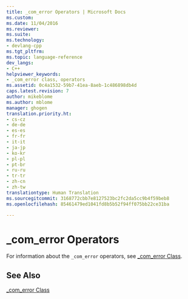 ```yaml
---
title: _com_error Operators | Microsoft Docs
ms.custom: 
ms.date: 11/04/2016
ms.reviewer: 
ms.suite: 
ms.technology:
- devlang-cpp
ms.tgt_pltfrm: 
ms.topic: language-reference
dev_langs:
- C++
helpviewer_keywords:
- _com_error class, operators
ms.assetid: 0c4a1532-59b7-41ea-8aeb-1c486898db4d
caps.latest.revision: 7
author: mikeblome
ms.author: mblome
manager: ghogen
translation.priority.ht:
- cs-cz
- de-de
- es-es
- fr-fr
- it-it
- ja-jp
- ko-kr
- pl-pl
- pt-br
- ru-ru
- tr-tr
- zh-cn
- zh-tw
translationtype: Human Translation
ms.sourcegitcommit: 3168772cbb7e8127523bc2fc2da5cc9b4f59beb8
ms.openlocfilehash: 85461479ed1041fd8b5b52f94ff075bb22ce31ba

---
```

# _com_error Operators
For information about the `_com_error` operators, see [_com_error Class](../cpp/com-error-class.md).  
  
## See Also  
 [_com_error Class](../cpp/com-error-class.md)


<!--HONumber=Jan17_HO2-->


